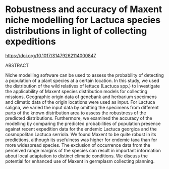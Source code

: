 # Robustness and accuracy of Maxent niche modelling for Lactuca species distributions in light of collecting expeditions

https://doi.org/10.1017/S1479262114000847

ABSTRACT

Niche modelling software can be used to assess the probability of detecting a population of a plant species at a certain location. In this study, we used the distribution of the wild relatives of lettuce (Lactuca spp.) to investigate the applicability of Maxent species distribution models for collecting missions. Geographic origin data of genebank and herbarium specimens and climatic data of the origin locations were used as input. For Lactuca saligna, we varied the input data by omitting the specimens from different parts of the known distribution area to assess the robustness of the predicted distributions. Furthermore, we examined the accuracy of the modelling by comparing the predicted probabilities of population presence against recent expedition data for the endemic Lactuca georgica and the cosmopolitan Lactuca serriola. We found Maxent to be quite robust in its predictions, although its usefulness was higher for endemic taxa than for more widespread species. The exclusion of occurrence data from the perceived range margins of the species can result in important information about local adaptation to distinct climatic conditions. We discuss the potential for enhanced use of Maxent in germplasm collecting planning.
